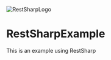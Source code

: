 ![RestSharpLogo](https://github.com/RobBrowning/RestSharpExample/blob/master/RestSharpExample/ReadMe_Images/RestSharp_logo.png)
      
# RestSharpExample
This is an example using RestSharp
